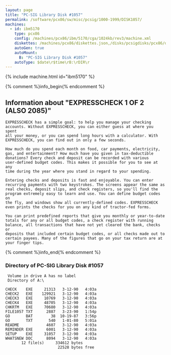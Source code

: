 ```yaml
---
layout: page
title: "PC-SIG Library Disk #1057"
permalink: /software/pcx86/sw/misc/pcsig/1000-1999/DISK1057/
machines:
  - id: ibm5170
    type: pcx86
    config: /machines/pcx86/ibm/5170/cga/1024kb/rev3/machine.xml
    diskettes: /machines/pcx86/diskettes.json,/disks/pcsigdisks/pcx86/diskettes.json
    autoGen: true
    autoMount:
      B: "PC-SIG Library Disk #1057"
    autoType: $date\r$time\rB:\rDIR\r
---
```


{% include machine.html id="ibm5170" %}

{% comment %}info_begin{% endcomment %}

## Information about "EXPRESSCHECK 1 OF 2 (ALSO 2085)"

    EXPRESSCHECK has a simple goal: to help you manage your checking
    accounts. Without EXPRESSCHECK, you can either guess at where you spent
    all your money, or you can spend long hours with a calculator. With
    EXPRESSCHECK, you can find out in only a few seconds.
    
    How much do you spend each month on food, car payments, electricity,
    gas, and entertainment? How much have you given in tax-deductible
    donations? Every check and deposit can be recorded with various
    user-defined budget codes. This makes it possible for you to see at any
    time during the year where you stand in regard to your spending.
    
    Entering checks and deposits is fast and enjoyable. You can enter
    recurring payments with two keystrokes. The screens appear the same as
    real checks, deposit slips, and check registers, so you'll find the
    program extremely easy to learn and use. You can define budget codes on
    the fly, and windows show all currently-defined codes. EXPRESSCHECK
    even prints the checks for you on any kind of tractor-fed forms.
    
    You can print predefined reports that give you monthly or year-to-date
    totals for any or all budget codes, a check register with running
    balance, all transactions that have not yet cleared the bank, checks or
    deposits that included certain budget codes, or all checks made out to
    certain payees. Many of the figures that go on your tax return are at
    your finger tips.
{% comment %}info_end{% endcomment %}


### Directory of PC-SIG Library Disk #1057

     Volume in drive A has no label
     Directory of A:\

    CHECK    EXE     21313   3-12-90   4:03a
    CHECK2   EXE    129921   3-12-90   4:03a
    CHECK3   EXE     10769   3-12-90   4:03a
    CHECK4   EXE     48705   3-12-90   4:03a
    CHKRTM   EXE     70680   3-12-90   4:03a
    FILE1057 TXT      2887   3-23-90   1:54p
    GO       BAT        38  10-19-87   3:56p
    GO       TXT       540   1-01-80   5:01a
    README            4607   3-12-90   4:03a
    REMINDER EXE      6001   3-12-90   4:03a
    SETUP    EXE     31057   3-12-90   4:03a
    WHATSNEW DOC      8094   3-12-90   4:03a
           12 file(s)     334612 bytes
                           22528 bytes free
